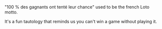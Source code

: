 
"100 % des gagnants ont tenté leur chance" used to be the french Loto motto.

It's a fun tautology that reminds us you can't win a game without playing it.
